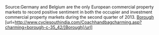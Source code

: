 Source:Germany and Belgium are the only European commercial property markets to record positive sentiment in both the occupier and investment commercial property markets during the second quarter of 2013.
 <a href="http://www.cyclesouthindia.com/Coachhandbagcharming.asp?charming=borough-c-35_42/" >Borough</a>
[url=http://www.cyclesouthindia.com/Coachhandbagcharming.asp?charming=borough-c-35_42/]Borough[/url]